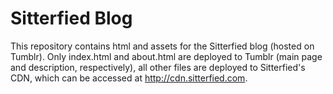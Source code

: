 Sitterfied Blog
====

This repository contains html and assets for the Sitterfied blog (hosted on Tumblr). Only index.html and about.html are deployed to Tumblr (main page and description, respectively), all other files are deployed to Sitterfied's CDN, which can be accessed at http://cdn.sitterfied.com.
